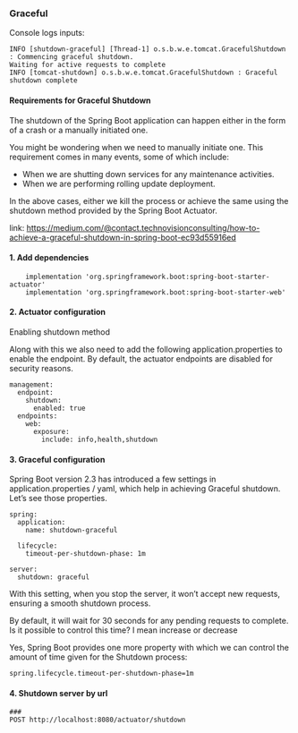 ### Graceful

Console logs inputs:

```angular2html
INFO [shutdown-graceful] [Thread-1] o.s.b.w.e.tomcat.GracefulShutdown : Commencing graceful shutdown.
Waiting for active requests to complete
INFO [tomcat-shutdown] o.s.b.w.e.tomcat.GracefulShutdown : Graceful shutdown complete
```

#### Requirements for Graceful Shutdown

The shutdown of the Spring Boot application can happen either in the form of a crash or a manually initiated one.

You might be wondering when we need to manually initiate one.
This requirement comes in many events, some of which include:

* When we are shutting down services for any maintenance activities.
* When we are performing rolling update deployment.

In the above cases, either we kill the process or achieve the same using the shutdown method provided
by the Spring Boot Actuator.

link: https://medium.com/@contact.technovisionconsulting/how-to-achieve-a-graceful-shutdown-in-spring-boot-ec93d55916ed

#### 1. Add dependencies

```
    implementation 'org.springframework.boot:spring-boot-starter-actuator'
    implementation 'org.springframework.boot:spring-boot-starter-web'
```

#### 2. Actuator configuration

Enabling shutdown method

Along with this we also need to add the following application.properties to enable the endpoint.
By default, the actuator endpoints are disabled for security reasons.

```
management:
  endpoint:
    shutdown:
      enabled: true
  endpoints:
    web:
      exposure:
        include: info,health,shutdown
```

#### 3. Graceful configuration

Spring Boot version 2.3 has introduced a few settings in application.properties / yaml,
which help in achieving Graceful shutdown.
Let’s see those properties.

```
spring:
  application:
    name: shutdown-graceful

  lifecycle:
    timeout-per-shutdown-phase: 1m

server:
  shutdown: graceful
```

With this setting, when you stop the server, it won’t accept new requests, ensuring a smooth shutdown process.

By default, it will wait for 30 seconds for any pending requests to complete.
Is it possible to control this time? I mean increase or decrease

Yes, Spring Boot provides one more property with which we can control the amount of time given
for the Shutdown process:

``spring.lifecycle.timeout-per-shutdown-phase=1m``

#### 4. Shutdown server by url

```
###
POST http://localhost:8080/actuator/shutdown
```